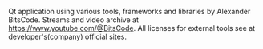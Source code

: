 ﻿ Qt application using various tools, frameworks and libraries by Alexander BitsCode.
 Streams and video archive at https://www.youtube.com/@BitsCode.
 All licenses for external tools see at developer's(company) official sites.
